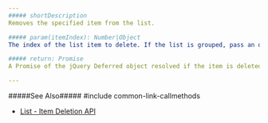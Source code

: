 ```yaml
---
##### shortDescription
Removes the specified item from the list.

##### param(itemIndex): Number|Object
The index of the list item to delete. If the list is grouped, pass an object with the required group and item indexes, e.g., { group: 0, item: 0 }.

##### return: Promise
A Promise of the jQuery Deferred object resolved if the item is deleted and rejected if it is not.

---
```

#####See Also#####
#include common-link-callmethods
- [List - Item Deletion API](/concepts/05%20Widgets/List/35%20Item%20Deletion/05%20API.md '/Documentation/Guide/Widgets/List/Item_Deletion/#API')
